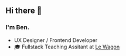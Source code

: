 ## Hi there 👋
### I'm Ben.

- UX Designer / Frontend Developer
- 🎓 Fullstack Teaching Assitant at [Le Wagon](https://www.lewagon.com/)


